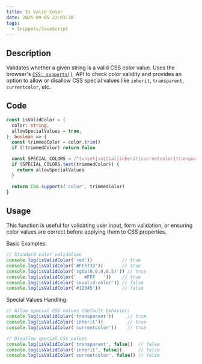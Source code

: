 ```yaml
---
title: Is Valid Color
date: 2025-09-05 22:03:38
tags:
  - Snippets/JavaScript
---
```


## Description

Validates whether a given string is a valid CSS color value. Uses the browser's [`CSS: supports()`](https://developer.mozilla.org/en-US/docs/Web/API/CSS/supports_static)  API to check color validity and provides an option to allow or disallow CSS special values like `inherit`, `transparent`, `currentcolor`, etc.

## Code

```typescript
const isValidColor = (
  color: string,
  allowSpecialValues = true, 
): boolean => {
  const trimmedColor = color.trim()
  if (!trimmedColor) return false

  const SPECIAL_COLORS = /^(unset|initial|inherit|currentcolor|transparent)$/i
  if (SPECIAL_COLORS.test(trimmedColor)) {
    return allowSpecialValues
  }

  return CSS.supports('color', trimmedColor)
}
```

## Usage

This function is useful for validating user input, form validation, or ensuring color values are correct before applying them to CSS properties.

Basic Examples:

```typescript
// Standard color validation
console.log(isValidColor('red'))           // true
console.log(isValidColor('#FF5733'))       // true  
console.log(isValidColor('rgba(0,0,0,0.5)')) // true
console.log(isValidColor('   #FFF   '))    // true 
console.log(isValidColor('invalid-color')) // false
console.log(isValidColor('#12345'))        // false 
```

Special Values Handling:

```typescript
// Allow special CSS values (default behavior)
console.log(isValidColor('transparent'))     // true
console.log(isValidColor('inherit'))         // true
console.log(isValidColor('currentcolor'))    // true

// Disallow special CSS values
console.log(isValidColor('transparent', false))  // false
console.log(isValidColor('inherit', false))      // false
console.log(isValidColor('currentcolor', false)) // false
```
